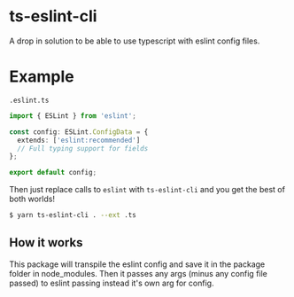 # ts-eslint-cli
A drop in solution to be able to use typescript with eslint config files.


# Example
`.eslint.ts`
```typescript
import { ESLint } from 'eslint';

const config: ESLint.ConfigData = {
  extends: ['eslint:recommended']
  // Full typing support for fields
};

export default config;
```

Then just replace calls to `eslint` with `ts-eslint-cli` and you get the best of both worlds!
```sh
$ yarn ts-eslint-cli . --ext .ts
```

## How it works
This package will transpile the eslint config and save it in the package folder in node_modules.
Then it passes any args (minus any config file passed) to eslint passing instead it's own arg for config.
